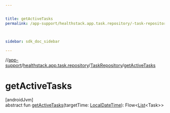 ```yaml
---


title: getActiveTasks
permalink: /app-support/healthstack.app.task.repository/-task-repository/get-active-tasks.html



sidebar: sdk_doc_sidebar

---
```



//[app-support](/app-support.html)/[healthstack.app.task.repository](../index.html)/[TaskRepository](index.html)/[getActiveTasks](get-active-tasks.html)



# getActiveTasks



[androidJvm]\
abstract fun [getActiveTasks](get-active-tasks.html)(targetTime: [LocalDateTime](https://developer.android.com/reference/kotlin/java/time/LocalDateTime.html)): Flow&lt;[List](https://kotlinlang.org/api/latest/jvm/stdlib/kotlin.collections/-list/index.html)&lt;Task&gt;&gt;






